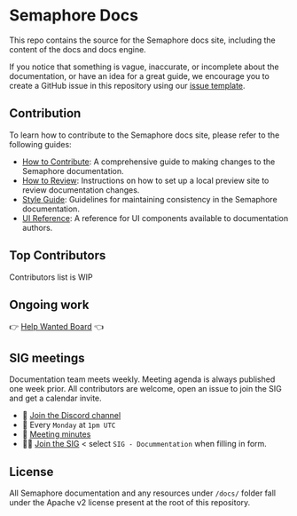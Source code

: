 # Semaphore Docs

This repo contains the source for the Semaphore docs site, including the content of the docs and docs engine.

If you notice that something is vague, inaccurate, or incomplete about the documentation, or have an idea for a great guide, we encourage you to create a GitHub issue in this repository using our [issue template](./).

## Contribution

To learn how to contribute to the Semaphore docs site, please refer to the following guides:

- [How to Contribute](./docs-contributing/CONTRIBUTING.md): A comprehensive guide to making changes to the Semaphore documentation.
- [How to Review](./docs-contributing/REVIEWING.md): Instructions on how to set up a local preview site to review documentation changes.
- [Style Guide](./docs-contributing/STYLE_GUIDE.md): Guidelines for maintaining consistency in the Semaphore documentation.
- [UI Reference](./docs-contributing/UI-REFERENCE.md): A reference for UI components available to documentation authors.


## Top Contributors
Contributors list is WIP

## Ongoing work
👉 [Help Wanted Board](https://github.com/orgs/semaphoreci/projects/2/views/7) 👈

## SIG meetings

Documentation team meets weekly. Meeting agenda is always published one week prior. All contributors are welcome, open an issue to join the SIG and get a calendar invite.

- 💬 [Join the Discord channel](https://discord.gg/Rvum6crB6z)
- 📆 Every `Monday` at `1pm UTC`
- 📝 [Meeting minutes](https://github.com/semaphoreci/semaphore/blob/main/docs/docs-contributing/meeting-notes.md)
- 🙋‍♂️ [Join the SIG](https://forms.gle/tcNpGA4Zyghnu7sh8) < select `SIG - Docummentation` when filling in form.

## License

All Semaphore documentation and any resources under `/docs/` folder fall under the Apache v2 license present at the root of this repository.
